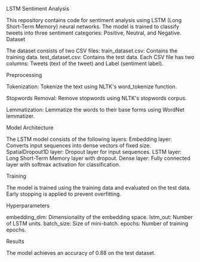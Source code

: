 LSTM Sentiment Analysis

This repository contains code for sentiment analysis using LSTM (Long Short-Term Memory) neural networks. The model is trained to classify tweets into three sentiment categories: Positive, Neutral, and Negative.
Dataset

The dataset consists of two CSV files:
train_dataset.csv: Contains the training data.
test_dataset.csv: Contains the test data.
Each CSV file has two columns: Tweets (text of the tweet) and Label (sentiment label).

Preprocessing

Tokenization: Tokenize the text using NLTK's word_tokenize function.

Stopwords Removal: Remove stopwords using NLTK's stopwords corpus.

Lemmatization: Lemmatize the words to their base forms using WordNet lemmatizer.

Model Architecture

The LSTM model consists of the following layers:
Embedding layer: Converts input sequences into dense vectors of fixed size.
SpatialDropout1D layer: Dropout layer for input sequences.
LSTM layer: Long Short-Term Memory layer with dropout.
Dense layer: Fully connected layer with softmax activation for classification.

Training

The model is trained using the training data and evaluated on the test data. Early stopping is applied to prevent overfitting.

Hyperparameters

embedding_dim: Dimensionality of the embedding space.
lstm_out: Number of LSTM units.
batch_size: Size of mini-batch.
epochs: Number of training epochs.

Results

The model achieves an accuracy of 0.88 on the test dataset.
